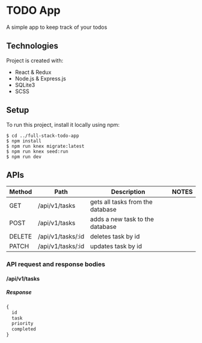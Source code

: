 
# TODO App
A simple app to keep track of your todos

## Technologies
Project is created with:
* React & Redux
* Node.js & Express.js
* SQLite3
* SCSS

## Setup
To run this project, install it locally using npm:
```
$ cd ../full-stack-todo-app
$ npm install
$ npm run knex migrate:latest
$ npm run knex seed:run
$ npm run dev
```

## APIs

| Method | Path | Description | NOTES |
|---|---|---|---|
| GET | /api/v1/tasks | gets all tasks from the database
| POST | /api/v1/tasks | adds a new task to the database
| DELETE | /api/v1/tasks/:id | deletes task by id
| PATCH | /api/v1/tasks/:id | updates task by id

### API request and response bodies
#### /api/v1/tasks

##### _Response_

```js 
{
  id
  task
  priority
  completed
}
```
